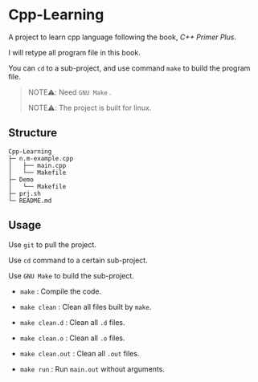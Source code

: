 # Cpp-Learning

A project to learn cpp language following the book, _C++ Primer Plus_.

I will retype all program file in this book.

You can `cd` to a sub-project, and use command `make` to build the program file.

> NOTE:warning:: Need `GNU Make` .
>
> NOTE:warning:: The project is built for linux.

## Structure

```
Cpp-Learning
├─ n.m-example.cpp
│   ├── main.cpp
│   └── Makefile
├─ Demo
│   └── Makefile
├─ prj.sh
└─ README.md
```

## Usage

Use `git` to pull the project.

Use `cd` command to a certain sub-project.

Use `GNU Make` to build the sub-project.

- `make` : Compile the code.
- `make clean` : Clean all files built by `make`.
- `make clean.d` : Clean all `.d` files.
- `make clean.o` : Clean all `.o` files.

- `make clean.out` : Clean all `.out` files.
- `make run` : Run `main.out` without arguments.
